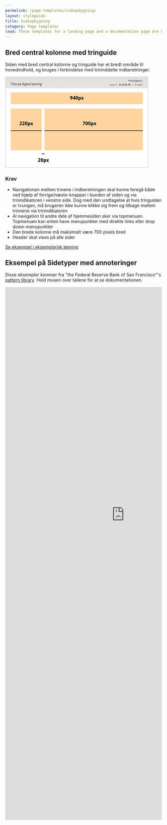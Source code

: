 ```yaml
---
permalink: /page-templates/sideopbygning/
layout: styleguide
title: Sideopbygning
category: Page templates
lead: These templates for a landing page and a documentation page are built from some of the components of the U.S. Web Design Standards. Each of these pages is flexible; you can add or remove components or sub-components to suit your needs. These templates are great starting point for prototyping or for trying the Standards to see if they’re a good fit for you.
---
```


## Bred central kolonne med tringuide

Siden med bred central kolonne og tringuide har et bredt område til hovedindhold, og bruges i forbindelse med trininddelte indberetninger.

<img src="/img/bred_trin.png">

### Krav

* Navigationen mellem trinene i indberetningen skal kunne foregå både ved hjælp af forrige/næste-knapper i bunden af siden og via trinindikatoren i venstre side. Dog med den undtagelse at hvis tringuiden er tvungen, må brugeren ikke kunne klikke sig frem og tilbage mellem trinnene via trinindikatoren
* Al navigation til andre dele af hjemmesiden sker via topmenuen. Topmenuen kan enten have menupunkter med direkte links eller drop down-menupunkter
* Den brede kolonne må maksimalt være 700 pixels bred
* Header skal vises på alle sider

<a href="http://designmanual.virk.dk/virkdesign/designmanualv201/eksempel03-1.html" target="_blank" title="Eksemplarisk løsning">Se eksempel i eksemplarisk løsning</a>

## Eksempel på Sidetyper med annoteringer

Disse eksempler kommer fra "the Federal Reserve Bank of San Francisco"'s <a href="https://sfwebteam.github.io/public-web-front-end/out/section-4.html" target="_blank" title="FRBSF pattern library annotations">pattern library</a>. Hold musen over tallene for at se dokumentationen.

<div style="overflow: hidden; max-width: 736px;">
<iframe scrolling="no" src="https://sfwebteam.github.io/public-web-front-end/annotated-templates/cash-landing.html" style="border: 0px none; margin-left: -80px; height: 1959px; margin-top: -250px; width: 926px;">
</iframe>
</div>